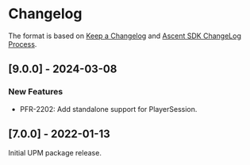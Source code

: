 # Changelog

The format is based on [Keep a Changelog](http://keepachangelog.com/en/1.0.0/) and [Ascent SDK ChangeLog Process](https://igt-developer-docs.atlassian.net/wiki/spaces/AS/pages/81161431/Ascent+SDK+ChangeLog+Process).

## [9.0.0] - 2024-03-08

### New Features

- PFR-2202: Add standalone support for PlayerSession.

## [7.0.0] - 2022-01-13

Initial UPM package release.
